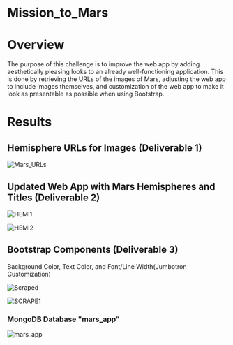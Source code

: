 # Mission_to_Mars

# Overview

The purpose of this challenge is to improve the web app by adding aesthetically pleasing looks to an already well-functioning application.
This is done by retrieving the URLs of the images of Mars, adjusting the web app to include images themselves, and customization of the web
app to make it look as presentable as possible when using Bootstrap.

# Results

## Hemisphere URLs for Images (Deliverable 1)

![Mars_URLs](https://user-images.githubusercontent.com/8845050/174406168-f9d6eb7b-c2af-4291-941d-3bfe96a70dd7.PNG)

## Updated Web App with Mars Hemispheres and Titles (Deliverable 2)
![HEMI1](https://user-images.githubusercontent.com/8845050/174422615-de65233b-af47-4ed2-af10-320ca5cbc5e7.PNG)

![HEMI2](https://user-images.githubusercontent.com/8845050/174422619-926e7cdd-b76e-484a-870b-99a313dcafcb.PNG)

## Bootstrap Components (Deliverable 3)
Background Color, Text Color, and Font/Line Width(Jumbotron Customization)


![Scraped](https://user-images.githubusercontent.com/8845050/174422748-71996271-2910-47f5-a556-29468ff55679.PNG)

![SCRAPE1](https://user-images.githubusercontent.com/8845050/174422750-4a965947-9424-435f-9d06-8fbba2686c08.PNG)

### MongoDB Database "mars_app" 
![mars_app](https://user-images.githubusercontent.com/8845050/174422755-dcfe5f0e-e3ec-42ca-b282-4f7542734991.PNG)
